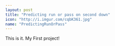 ```yaml
---
layout: post
title: "Predicting run or pass on second down"
icon: "http://i.imgur.com/cqbK361.jpg"
name: "PredictingRunOrPass"
---
```


This is it. My First project!
